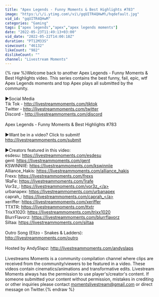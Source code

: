 ```yaml
---
title: "Apex Legends - Funny Moments & Best Highlights #783"
image: "https:\/\/i.ytimg.com\/vi\/gqUITR4QHwM\/hqdefault.jpg"
vid_id: "gqUITR4QHwM"
categories: "Gaming"
tags: ["apex legends","apex","apex legends moments"]
date: "2022-05-23T11:49:13+03:00"
vid_date: "2022-05-22T14:00:18Z"
duration: "PT12M33S"
viewcount: "46132"
likeCount: "982"
dislikeCount: ""
channel: "Livestream Moments"
---
```

{% raw %}Welcome back to another Apex Legends - Funny Moments &amp; Best Highlights video. This series contains the best funny, fail, epic, wtf Apex Legends moments and top Apex plays all submitted by the community. <br /><br />►Social Media<br />Tik Tok - <a rel="nofollow" target="blank" href="http://livestreammoments.com/tiktok">http://livestreammoments.com/tiktok</a><br />Twitter - <a rel="nofollow" target="blank" href="http://livestreammoments.com/twitter">http://livestreammoments.com/twitter</a><br />Discord - <a rel="nofollow" target="blank" href="http://livestreammoments.com/discord">http://livestreammoments.com/discord</a><br /><br />Apex Legends - Funny Moments &amp; Best Highlights #783<br /><br />►Want be in a video? Click to submit!<br /><a rel="nofollow" target="blank" href="http://livestreammoments.com/submit">http://livestreammoments.com/submit</a><br /><br />►Creators featured in this video:<br />esdesu: <a rel="nofollow" target="blank" href="https://livestreammoments.com/esdesu">https://livestreammoments.com/esdesu</a><br />gent: <a rel="nofollow" target="blank" href="https://livestreammoments.com/gent">https://livestreammoments.com/gent</a><br />KSWINNIIE: <a rel="nofollow" target="blank" href="https://livestreammoments.com/kswinniie">https://livestreammoments.com/kswinniie</a><br />Alliance_Hakis: <a rel="nofollow" target="blank" href="https://livestreammoments.com/alliance_hakis">https://livestreammoments.com/alliance_hakis</a><br />Frexs: <a rel="nofollow" target="blank" href="https://livestreammoments.com/frexs">https://livestreammoments.com/frexs</a><br />1RaFe: <a rel="nofollow" target="blank" href="https://livestreammoments.com/1rafe">https://livestreammoments.com/1rafe</a><br />Vor3z_: <a rel="nofollow" target="blank" href="https://livestreammoments.com/vor3z_">https://livestreammoments.com/vor3z_</a><br />urbanapex: <a rel="nofollow" target="blank" href="https://livestreammoments.com/urbanapex">https://livestreammoments.com/urbanapex</a><br />caprah_: <a rel="nofollow" target="blank" href="https://livestreammoments.com/caprah_">https://livestreammoments.com/caprah_</a><br />xeriffer: <a rel="nofollow" target="blank" href="https://livestreammoments.com/xeriffer">https://livestreammoments.com/xeriffer</a><br />TTXTR: <a rel="nofollow" target="blank" href="https://livestreammoments.com/ttxtr">https://livestreammoments.com/ttxtr</a><br />TrixX1020: <a rel="nofollow" target="blank" href="https://livestreammoments.com/trixx1020">https://livestreammoments.com/trixx1020</a><br />BlurrFlavorz: <a rel="nofollow" target="blank" href="https://livestreammoments.com/blurrflavorz">https://livestreammoments.com/blurrflavorz</a><br />Siltaa: <a rel="nofollow" target="blank" href="https://livestreammoments.com/siltaa">https://livestreammoments.com/siltaa</a><br /><br />Outro Song (Ellzo - Snakes &amp; Ladders):<br /><a rel="nofollow" target="blank" href="http://livestreammoments.com/outro">http://livestreammoments.com/outro</a><br /><br />Hosted by AndySlapz: <a rel="nofollow" target="blank" href="http://livestreammoments.com/andyslaps">http://livestreammoments.com/andyslaps</a><br /><br />Livestreams Moments is a community compilation channel where clips are received from the community/viewers to be featured in a video. These videos contain cinematics/animations and transformative edits. Livestream Moments always has the permission to use player's/creator's content. If someone submitted your content without permission, mistakes in crediting or other inquiries please contact momentslivestream@gmail.com or direct message on Twitter.{% endraw %}
